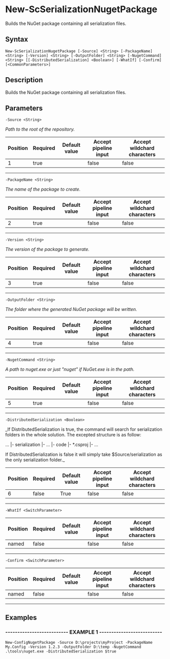 

# New-ScSerializationNugetPackage

Builds the NuGet package containing all serialization files.
## Syntax

    New-ScSerializationNugetPackage [-Source] <String> [-PackageName] <String> [-Version] <String> [-OutputFolder] <String> [-NugetCommand] <String> [[-DistributedSerialization] <Boolean>] [-WhatIf] [-Confirm] [<CommonParameters>]


## Description

Builds the NuGet package containing all serialization files.





## Parameters

    
    -Source <String>
_Path to the root of the repository._

| Position | Required | Default value | Accept pipeline input | Accept wildchard characters |
| -------- | -------- | ------------- | --------------------- | --------------------------- |
| 1 | true |  | false | false |


----

    
    
    -PackageName <String>
_The name of the package to create._

| Position | Required | Default value | Accept pipeline input | Accept wildchard characters |
| -------- | -------- | ------------- | --------------------- | --------------------------- |
| 2 | true |  | false | false |


----

    
    
    -Version <String>
_The version of the package to generate._

| Position | Required | Default value | Accept pipeline input | Accept wildchard characters |
| -------- | -------- | ------------- | --------------------- | --------------------------- |
| 3 | true |  | false | false |


----

    
    
    -OutputFolder <String>
_The folder where the generated NuGet package will be written._

| Position | Required | Default value | Accept pipeline input | Accept wildchard characters |
| -------- | -------- | ------------- | --------------------- | --------------------------- |
| 4 | true |  | false | false |


----

    
    
    -NugetCommand <String>
_A path to nuget.exe or just "nuget" if NuGet.exe is in the path._

| Position | Required | Default value | Accept pipeline input | Accept wildchard characters |
| -------- | -------- | ------------- | --------------------- | --------------------------- |
| 5 | true |  | false | false |


----

    
    
    -DistributedSerialization <Boolean>
_If DistributedSerialization is true, the command will search for serialization folders in the whole solution.
The excepted structure is as follow: 
 
 ...
   |- serialization
      |- ...
   |- code 
      |- *.csproj
      |- ...
      
If DistributedSerialization is false it will simply take $Source/serialization as the only serialization folder._

| Position | Required | Default value | Accept pipeline input | Accept wildchard characters |
| -------- | -------- | ------------- | --------------------- | --------------------------- |
| 6 | false | True | false | false |


----

    
    
    -WhatIf <SwitchParameter>

| Position | Required | Default value | Accept pipeline input | Accept wildchard characters |
| -------- | -------- | ------------- | --------------------- | --------------------------- |
| named | false |  | false | false |


----

    
    
    -Confirm <SwitchParameter>

| Position | Required | Default value | Accept pipeline input | Accept wildchard characters |
| -------- | -------- | ------------- | --------------------- | --------------------------- |
| named | false |  | false | false |


----

    

## Examples

### -------------------------- EXAMPLE 1 --------------------------
    New-ConfigNugetPackage -Source D:\projects\myProject -PackageName My.Config -Version 1.2.3 -OutputFolder D:\temp -NugetCommand .\tools\nuget.exe -DistributedSerialization $true































